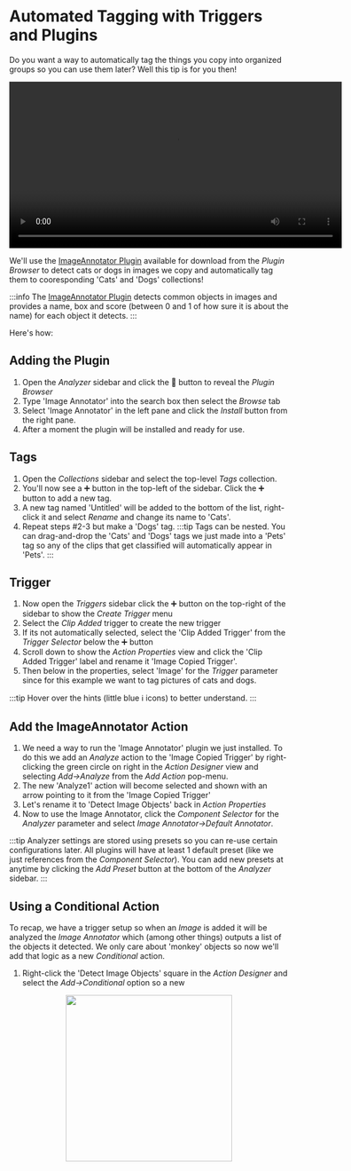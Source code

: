 # Automated Tagging with Triggers and Plugins
Do you want a way to automatically tag the things you copy into organized groups so you can use them later?
Well this tip is for you then!

<p align="center">
  <video controls height="300">
    <source src="/docs/build/videos/vs_code_custom_write_from_paste_bar.mp4"/>
  </video>
</p>

We'll use the [ImageAnnotator Plugin](https://www.github.com/monkeypaste/ImageAnnotator) available for download from the *Plugin Browser* to detect cats or dogs in images we copy and automatically tag them to cooresponding 'Cats' and 'Dogs' collections!

:::info
The [ImageAnnotator Plugin](https://www.github.com/monkeypaste/ImageAnnotator) detects common objects in images and provides a name, box and score (between 0 and 1 of how sure it is about the name) for each object it detects. 
:::

Here's how:
## Adding the Plugin
1. Open the *Analyzer* sidebar and click the 🧩 button to reveal the *Plugin Browser*
2. Type 'Image Annotator' into the search box then select the *Browse* tab
3. Select 'Image Annotator' in the left pane and click the *Install* button from the right pane.
4. After a moment the plugin will be installed and ready for use.
## Tags
1. Open the *Collections* sidebar and select the top-level *Tags* collection.
2. You'll now see a ➕ button in the top-left of the sidebar. Click the ➕ button to add a new tag.
3. A new tag named 'Untitled' will be added to the bottom of the list, right-click it and select *Rename* and change its name to 'Cats'.
4. Repeat steps #2-3 but make a 'Dogs' tag.
:::tip
Tags can be nested. You can drag-and-drop the 'Cats' and 'Dogs' tags we just made into a 'Pets' tag so any of the clips that get classified will automatically appear in 'Pets'.
:::
## Trigger
1. Now open the *Triggers* sidebar click the ➕ button on the top-right of the sidebar to show the *Create Trigger* menu
2. Select the *Clip Added* trigger to create the new trigger
3. If its not automatically selected, select the 'Clip Added Trigger' from the *Trigger Selector* below the ➕ button
4. Scroll down to show the *Action Properties* view and click the 'Clip Added Trigger' label and rename it 'Image Copied Trigger'.
5. Then below in the properties, select 'Image' for the *Trigger* parameter since for this example we want to tag pictures of cats and dogs.

:::tip
Hover over the hints (little blue ℹ️ icons) to better understand.
:::
## Add the ImageAnnotator Action
1. We need a way to run the 'Image Annotator' plugin we just installed. To do this we add an *Analyze* action to the 'Image Copied Trigger' by right-clicking the green circle on right in the *Action Designer* view and selecting *Add->Analyze* from the *Add Action* pop-menu.
2. The new 'Analyze1' action will become selected and shown with an arrow pointing to it from the 'Image Copied Trigger'
3. Let's rename it to 'Detect Image Objects' back in *Action Properties*
4. Now to use the Image Annotator, click the *Component Selector* for the *Analyzer* parameter and select *Image Annotator->Default Annotator*.

:::tip
Analyzer settings are stored using presets so you can re-use certain configurations later. All plugins will have at least 1 default preset (like we just references from the *Component Selector*). You can add new presets at anytime by clicking the *Add Preset* button at the bottom of the *Analyzer* sidebar. 
:::

## Using a Conditional Action
To recap, we have a trigger setup so when an *Image* is added it will be analyzed the *Image Annotator* which (among other things) outputs a list of the objects it detected. We only care about 'monkey' objects so now we'll add that logic as a new *Conditional* action.
1. Right-click the 'Detect Image Objects' square in the *Action Designer* and select the *Add->Conditional* option so a new  



<p align="center">
  <img src="/docs/build/img/ole_format_button_write_menu_text_button.png" width="300"/>  
</p>  

